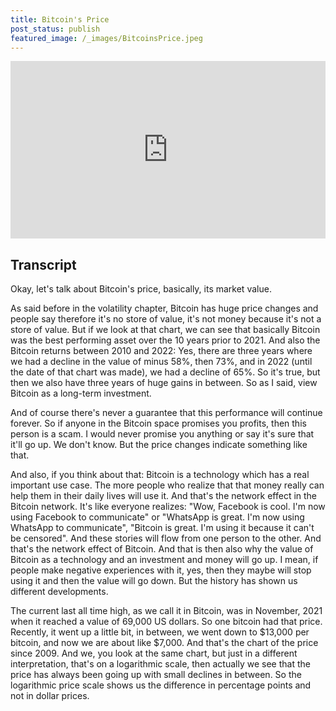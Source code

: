 ```yaml
---
title: Bitcoin's Price
post_status: publish
featured_image: /_images/BitcoinsPrice.jpeg
---
```


<div style="padding:56.25% 0 0 0;position:relative;"><iframe src="https://player.vimeo.com/video/847024384?badge=0&amp;autopause=0&amp;player_id=0&amp;app_id=58479" frameborder="0" allow="autoplay; fullscreen; picture-in-picture" allowfullscreen style="position:absolute;top:0;left:0;width:100%;height:100%;" title="021 Bitcoin‘s Price"></iframe></div>

<div style="margin-bottom:30px;"></div>

## Transcript

Okay, let's talk about Bitcoin's price, basically, its market value. 

As said before in the volatility chapter, Bitcoin has huge price changes and people say therefore it's no store of value, it's not money because it's not a store of value. But if we look at that chart, we can see that basically Bitcoin was the best performing asset over the 10 years prior to 2021. And also the Bitcoin returns between 2010 and 2022: Yes, there are three years where we had a decline in the value of minus 58%, then 73%, and in 2022 (until the date of that chart was made), we had a decline of 65%. So it's true, but then we also have three years of huge gains in between. So as I said, view Bitcoin as a long-term investment. 

And of course there's never a guarantee that this performance will continue forever. So if anyone in the Bitcoin space promises you profits, then this person is a scam. I would never promise you anything or say it's sure that it'll go up. We don't know. But the price changes indicate something like that. 

And also, if you think about that: Bitcoin is a technology which has a real important use case. The more people who realize that that money really can help them in their daily lives will use it. And that's the network effect in the Bitcoin network. It's like everyone realizes: "Wow, Facebook is cool. I'm now using Facebook to communicate" or "WhatsApp is great. I'm now using WhatsApp to communicate", "Bitcoin is great. I'm using it because it can't be censored". And these stories will flow from one person to the other. And that's the network effect of Bitcoin. And that is then also why the value of Bitcoin as a technology and an investment and money will go up. I mean, if people make negative experiences with it, yes, then they maybe will stop using it and then the value will go down. But the history has shown us different developments. 

The current last all time high, as we call it in Bitcoin, was in November, 2021 when it reached a value of 69,000 US dollars. So one bitcoin had that price. Recently, it went up a little bit, in between, we went down to $13,000 per bitcoin, and now we are about like $7,000. And that's the chart of the price since 2009. And we, you look at the same chart, but just in a different interpretation, that's on a logarithmic scale, then actually we see that the price has always been going up with small declines in between. So the logarithmic price scale shows us the difference in percentage points and not in dollar prices.
